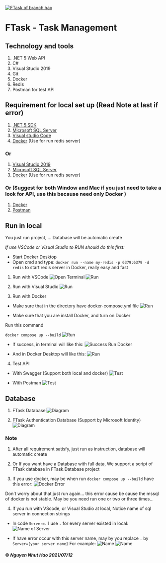 [![FTask of branch hao](https://github.com/nnhao14102000/FTask/actions/workflows/hao-ci-cd.yaml/badge.svg)](https://github.com/nnhao14102000/FTask/actions/workflows/hao-ci-cd.yaml)

# FTask - Task Management

## Technology and tools

1. .NET 5 Web API
2. C#
3. Visual Studio 2019
4. Git
5. Docker
6. Redis
7. Postman for test API

## Requirement for local set up (Read Note at last if error)

1. [.NET 5 SDK](https://dotnet.microsoft.com/download/dotnet/5.0) 
2. [Microsoft SQL Server](https://www.microsoft.com/en-us/sql-server/sql-server-downloads)
3. [Visual studio Code](https://code.visualstudio.com/)
4. [Docker](https://docs.docker.com/get-docker/) (Use for run redis server)

### Or
1. [Visual Studio 2019 ](https://visualstudio.microsoft.com/downloads/)
2. [Microsoft SQL Server](https://www.microsoft.com/en-us/sql-server/sql-server-downloads)
3. [Docker](https://docs.docker.com/get-docker/) (Use for run redis server)

### Or (Suggest for both Window and Mac if you just need to take a look for API, use this because need only Docker )
1. [Docker](https://docs.docker.com/get-docker/)
2. [Postman](https://www.postman.com/downloads/)

## Run in local
You just run project, ... Database will be automatic create 

*If use VSCode or Visual Studio to RUN should do this first:*
- Start Docker Desktop
- Open cmd and type: `docker run --name my-redis -p 6379:6379 -d redis` to start redis server in Docker, really easy and fast

1. Run with VSCode
![Open Terminal](https://github.com/nnhao14102000/FTask/blob/hao/Document/Images/OpenTerminalInVsCode.png?raw=true "Open Terminal in vscode")
![Run ](https://github.com/nnhao14102000/FTask/blob/hao/Document/Images/RunInVSCode.png?raw=true "Run with command")

2. Run with Visual Studio
![Run ](https://github.com/nnhao14102000/FTask/blob/hao/Document/Images/RunInVisualStudio.png?raw=true "Run in visual studio")

3. Run with Docker
- Make sure that in the directory have docker-compose.yml file
![Run ](https://github.com/nnhao14102000/FTask/blob/hao/Document/Images/ShowFileDockerCompose.png?raw=true "Run in visual studio")

- Make sure that you are install Docker, and turn on Docker

Run this command

`docker compose up --build`
![Run ](https://github.com/nnhao14102000/FTask/blob/hao/Document/Images/RunDocker.png?raw=true "Run Docker")

- If success, in terminal will like this: 
![Success Run Docker ](https://github.com/nnhao14102000/FTask/blob/hao/Document/Images/DockerRunSuccessTerminal.png?raw=true "Run Docker Success view in terminal")

- And in Docker Desktop will like this: 
![Run ](https://github.com/nnhao14102000/FTask/blob/hao/Document/Images/DockerRunSuccessDockerDesktop.png?raw=true "Run Docker")

4. Test API

- With Swagger (Support both local and docker)
![Test ](https://github.com/nnhao14102000/FTask/blob/hao/Document/Images/TestApiWithSwagger.png?raw=true "Test with Swagger")


- With Postman
![Test ](https://github.com/nnhao14102000/FTask/blob/hao/Document/Images/TestApiWithPostMan.png?raw=true "Test with Postman")

## Database 

1. FTask Database 
![Diagram ](https://github.com/nnhao14102000/FTask/blob/hao/Document/Images/FTaskDBDiagram.png?raw=true "FTask Database Diagram")

2. FTask Authentication Database (Support by Microsoft Identity)
![Diagram ](https://github.com/nnhao14102000/FTask/blob/hao/Document/Images/FTaskAuthDBDiagram.png?raw=true "FTask Auth Database Diagram")

### Note

1. After all requirement satisfy, just run as instruction, database will automatic create

2. Or If you want have a Database with full data, We support a script of FTask database in FTask.Database project

3. If you use docker, may be when run `docker compose up --build` have this error:
![Docker Error ](https://github.com/nnhao14102000/FTask/blob/hao/Document/Images/DockerErrorSqlDb.png?raw=true "Docker error when run")

Don't worry about that just run again... this error cause be cause the mssql of docker is not stable.
May be you need run one or two or three times...

4. If you run with VScode, or Visual Studio at local, Notice name of sql server in connection strings

- In code `Server=.` I use `.` for every server existed in local:
![Name of Server ](https://github.com/nnhao14102000/FTask/blob/hao/Document/Images/ConnectionString.png?raw=true "Name of server")

- If have error occur with this server name, may by you replace `.` by `Server=[your server name]`
For example:
![Name ](https://github.com/nnhao14102000/FTask/blob/hao/Document/Images/ServerName.png?raw=true "Server name")
![Name ](https://github.com/nnhao14102000/FTask/blob/hao/Document/Images/NewServerName.png?raw=true "New Server name")


#### ©  *Nguyen Nhut Hao 2021/07/12*